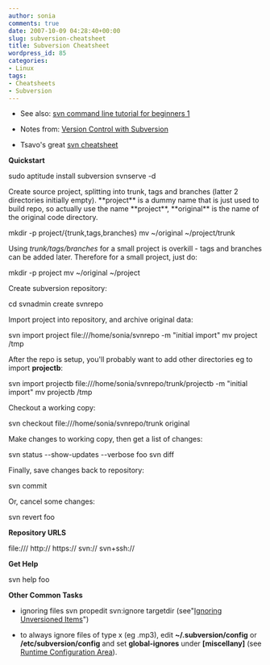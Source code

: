```yaml
---
author: sonia
comments: true
date: 2007-10-09 04:28:40+00:00
slug: subversion-cheatsheet
title: Subversion Cheatsheet
wordpress_id: 85
categories:
- Linux
tags:
- Cheatsheets
- Subversion
---
```



	
  * See also: [svn command line tutorial for beginners 1 ](http://linux.byexamples.com/archives/255/svn-command-line-tutorial-for-beginners-1/)

	
  * Notes from: [Version Control with Subversion](http://svnbook.red-bean.com/)

	
  * Tsavo's great [svn cheatsheet](http://jwamicha.wordpress.com/2008/05/29/subversion-a-summary-cheat-sheet-learn-svn-in-10-minutes/)


**Quickstart**

sudo aptitude install subversion
svnserve -d

<!-- more -->Create source project, splitting into trunk, tags and branches (latter 2 directories initially empty). **project** is a dummy name that is just used to build repo, so actually use the name **project**, **original** is the name of the original code directory.

mkdir -p project/{trunk,tags,branches}
mv ~/original ~/project/trunk

Using _trunk/tags/branches_ for a small project is overkill - tags and branches can be added later. Therefore for a small project, just do:

mkdir -p project
mv ~/original ~/project

Create subversion repository:

cd
svnadmin create svnrepo

Import project into repository, and archive original data:

svn import project file:///home/sonia/svnrepo -m "initial import"
mv project /tmp

After the repo is setup, you'll probably want to add other directories eg to import **projectb**:

svn import projectb file:///home/sonia/svnrepo/trunk/projectb -m "initial import"
mv projectb /tmp

Checkout a working copy:

svn checkout file:///home/sonia/svnrepo/trunk original

Make changes to working copy, then get a list of changes:


svn status --show-updates --verbose foo
svn diff

Finally, save changes back to repository:


svn commit

Or, cancel some changes:


svn revert foo

**Repository URLS**

file:///
http://
https://
svn://
svn+ssh://

**Get Help**

svn help foo

**Other Common Tasks**



	
  * ignoring files svn propedit svn:ignore targetdir (see"[Ignoring Unversioned Items](http://svnbook.red-bean.com/en/1.4/svn.advanced.props.special.ignore.html)")

	
  * to always ignore files of type x (eg .mp3), edit **~/.subversion/config** or **/etc/subversion/config** and set **global-ignores** under **[miscellany]** (see [Runtime Configuration Area](http://svnbook.red-bean.com/en/1.4/svn.advanced.confarea.html)).


